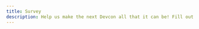 ```yaml
---
title: Survey
description: Help us make the next Devcon all that it can be! Fill out the 'Devcon Attendee Survey' to provide valuable feedback, and earn a special Road to Devcon Quest POAP token.
---
```

